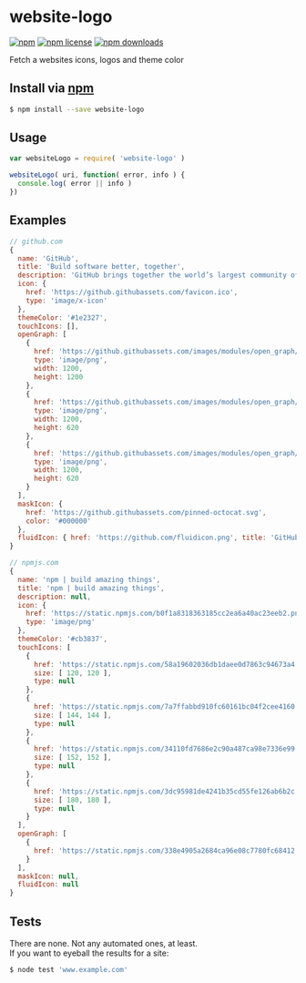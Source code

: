 # website-logo
[![npm](https://img.shields.io/npm/v/website-logo.svg?style=flat-square)](https://npmjs.com/website-logo)
[![npm license](https://img.shields.io/npm/l/website-logo.svg?style=flat-square)](https://npmjs.com/website-logo)
[![npm downloads](https://img.shields.io/npm/dm/website-logo.svg?style=flat-square)](https://npmjs.com/website-logo)

Fetch a websites icons, logos and theme color

## Install via [npm](https://npmjs.com)

```sh
$ npm install --save website-logo
```

## Usage

```js
var websiteLogo = require( 'website-logo' )
```

```js
websiteLogo( uri, function( error, info ) {
  console.log( error || info )
})
```

## Examples

```js
// github.com
{
  name: 'GitHub',
  title: 'Build software better, together',
  description: 'GitHub brings together the world’s largest community of developers to discover, share, and build better software. From open source projects to private team repositories, we’re your all-in-one platform for collaborative development.',
  icon: {
    href: 'https://github.githubassets.com/favicon.ico',
    type: 'image/x-icon'
  },
  themeColor: '#1e2327',
  touchIcons: [],
  openGraph: [
    {
      href: 'https://github.githubassets.com/images/modules/open_graph/github-logo.png',
      type: 'image/png',
      width: 1200,
      height: 1200
    },
    {
      href: 'https://github.githubassets.com/images/modules/open_graph/github-mark.png',
      type: 'image/png',
      width: 1200,
      height: 620
    },
    {
      href: 'https://github.githubassets.com/images/modules/open_graph/github-octocat.png',
      type: 'image/png',
      width: 1200,
      height: 620
    }
  ],
  maskIcon: {
    href: 'https://github.githubassets.com/pinned-octocat.svg',
    color: '#000000'
  },
  fluidIcon: { href: 'https://github.com/fluidicon.png', title: 'GitHub' }
}
```

```js
// npmjs.com
{
  name: 'npm | build amazing things',
  title: 'npm | build amazing things',
  description: null,
  icon: {
    href: 'https://static.npmjs.com/b0f1a8318363185cc2ea6a40ac23eeb2.png',
    type: 'image/png'
  },
  themeColor: '#cb3837',
  touchIcons: [
    {
      href: 'https://static.npmjs.com/58a19602036db1daee0d7863c94673a4.png',
      size: [ 120, 120 ],
      type: null
    },
    {
      href: 'https://static.npmjs.com/7a7ffabbd910fc60161bc04f2cee4160.png',
      size: [ 144, 144 ],
      type: null
    },
    {
      href: 'https://static.npmjs.com/34110fd7686e2c90a487ca98e7336e99.png',
      size: [ 152, 152 ],
      type: null
    },
    {
      href: 'https://static.npmjs.com/3dc95981de4241b35cd55fe126ab6b2c.png',
      size: [ 180, 180 ],
      type: null
    }
  ],
  openGraph: [
    {
      href: 'https://static.npmjs.com/338e4905a2684ca96e08c7780fc68412.png'
    }
  ],
  maskIcon: null,
  fluidIcon: null
}
```

## Tests

There are none. Not any automated ones, at least.  
If you want to eyeball the results for a site:

```sh
$ node test 'www.example.com'
```
